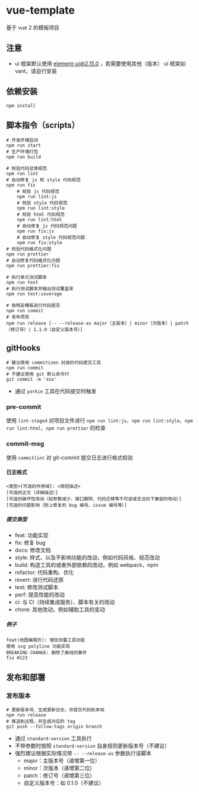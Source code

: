 # vue-template

基于 vue 2 的模板项目

## 注意

- ui 框架默认使用 element-ui@2.15.0 ，若需要使用其他（版本） ui 框架如 vant，请自行安装

## 依赖安装

```text
npm install
```

## 脚本指令（scripts）

```text
# 开发环境启动
npm run start
# 生产环境打包
npm run build

# 校验代码总体规范
npm run lint
# 自动修复 js 和 style 代码规范
npm run fix
    # 校验 js 代码规范
    npm run lint:js
    # 校验 style 代码规范
    npm run lint:style
    # 校验 html 代码规范
    npm run lint:html
    # 自动修复 js 代码规范问题
    npm run fix:js
    # 自动修复 style 代码规范问题
    npm run fix:style
# 校验代码格式化问题
npm run prettier
# 自动修复代码格式化问题
npm run prettier:fix

# 执行单元测试脚本
npm run test
# 执行测试脚本并输出测试覆盖率
npm run test:coverage

# 按特定模板进行代码提交
npm run commit
# 发布项目
npm run release [-- --release-as major（主版本）| minor（次版本）| patch（修订号）| 1.1.0（自定义版本号）]
```

## gitHooks

```text
# 建议使用 commitizen 封装的代码提交工具
npm run commit
# 不建议使用 git 默认命令行
git commit -m 'xxx'
```

- 通过 `yorkie` 工具在代码提交时触发

### pre-commit

使用 `lint-staged` 对项目文件进行 `npm run lint:js`、`npm run lint:style`、`npm run lint:html`、`npm run prettier` 的检查

### commit-msg

使用 `commitlint` 对 git-commit 提交日志进行格式校验

#### 日志格式

```text
<类型>[可选的作用域]: <简短描述>
[可选的正文（详细描述）]
[可选的破坏性改动（如参数减少、接口删除、代码迁移等不可逆或无法向下兼容的改动）]
[可选的问题影响（附上修复的 bug 编号、issue 编号等）]
```

##### 提交类型

- feat: 功能实现
- fix: 修复 bug
- docs: 修改文档
- style: 样式、以及不影响功能的改动，例如代码风格、规范改动
- build: 构造工具的或者外部依赖的改动，例如 webpack，npm
- refactor: 代码重构、优化
- revert: 进行代码还原
- test: 修改测试脚本
- perf: 提高性能的改动
- ci: 与 CI（持续集成服务）、脚本有关的改动
- chore: 其他改动，例如辅助工具的变动

##### 例子

```text
feat(地图编辑页): 增加测量工具功能
使用 svg polyline 功能实现
BREAKING CHANGE: 删除了画线的事件
fix #123
```

## 发布和部署

### 发布版本

```text
# 更新版本号、生成更新日志，并提交代码到本地
npm run release
# 推送到远程，并生成对应的 tag
git push --follow-tags origin branch
```

- 通过 `standard-version` 工具执行
- 不带参数时按照 `standard-version` 自身规则更新版本号（不建议）
- 强烈建议根据实际情况带 `-- --release-as` 参数执行该脚本
  - major：主版本号（递增第一位）
  - minor：次版本（递增第二位)
  - patch：修订号（递增第三位）
  - 自定义版本号：如 0.1.0（不建议）

